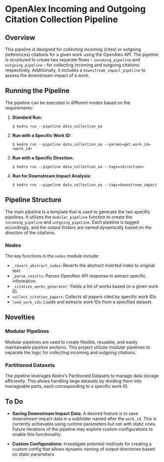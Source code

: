 # OpenAlex Incoming and Outgoing Citation Collection Pipeline

## Overview
This pipeline is designed for collecting incoming (cites) or outgoing (references) citations for a given work using the OpenAlex API. The pipeline is structured to create two separate flows – `incoming_pipeline` and `outgoing_pipeline` – for collecting incoming and outgoing citations respectively. Additionally, it includes a `downstream_impact_pipeline` to assess the downstream impact of a work.

## Running the Pipeline
The pipeline can be executed in different modes based on the requirements:

1. **Standard Run:**
   ```
   $ kedro run --pipeline data_collection_oa
   ```

2. **Run with a Specific Work ID:**
   ```
   $ kedro run --pipeline data_collection_oa --params=get.work_id=<work_id>
   ```

3. **Run with a Specific Direction:**
   ```
   $ kedro run --pipeline data_collection_oa --tags=<direction>
   ```

4. **Run for Downstream Impact Analysis:**
   ```
   $ kedro run --pipeline data_collection_oa --tags=downstream_impact
   ```

## Pipeline Structure
The main pipeline is a template that is used to generate the two specific pipelines. It utilizes the `modular_pipeline` function to create the `incoming_pipeline` and `outgoing_pipeline`. Each pipeline is tagged accordingly, and the output folders are named dynamically based on the direction of the citations.

### Nodes
The key functions in the `nodes` module include:

- `_revert_abstract_index`: Reverts the abstract inverted index to original text.
- `_parse_results`: Parses OpenAlex API response to extract specific information.
- `_citation_works_generator`: Yields a list of works based on a given work ID.
- `collect_citation_papers`: Collects all papers cited by specific work IDs.
- `load_work_ids`: Loads and extracts work IDs from a specified dataset.

## Novelties
### Modular Pipelines
Modular pipelines are used to create flexible, reusable, and easily maintainable pipeline sections. This project utilizes modular pipelines to separate the logic for collecting incoming and outgoing citations.

### Partitioned Datasets
The pipeline leverages Kedro's Partitioned Datasets to manage data storage efficiently. This allows handling large datasets by dividing them into manageable parts, each corresponding to a specific work ID.

## To Do
- **Saving Downstream Impact Data:** A desired feature is to save downstream impact data in a subfolder named after the `work_id`. This is currently achievable using runtime parameters but not with static ones. Future iterations of the pipeline may explore custom configurations to enable this functionality.

- **Custom Configurations:** Investigate potential methods for creating a custom config that allows dynamic naming of output directories based on static parameters.